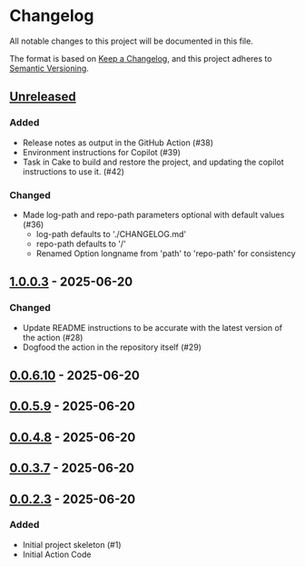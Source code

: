 # Changelog

All notable changes to this project will be documented in this file.

The format is based on [Keep a Changelog](https://keepachangelog.com/en/1.0.0/),
and this project adheres to [Semantic Versioning](https://semver.org/spec/v2.0.0.html).

## [Unreleased]

### Added

- Release notes as output in the GitHub Action (#38)
- Environment instructions for Copilot (#39)
- Task in Cake to build and restore the project, and updating the copilot instructions to use it. (#42)

### Changed

- Made log-path and repo-path parameters optional with default values (#36)
  - log-path defaults to './CHANGELOG.md'
  - repo-path defaults to '/'
  - Renamed Option longname from 'path' to 'repo-path' for consistency

## [1.0.0.3] - 2025-06-20

### Changed

- Update README instructions to be accurate with the latest version of the action (#28)
- Dogfood the action in the repository itself (#29)

## [0.0.6.10] - 2025-06-20

## [0.0.5.9] - 2025-06-20

## [0.0.4.8] - 2025-06-20

## [0.0.3.7] - 2025-06-20

## [0.0.2.3] - 2025-06-20

### Added

- Initial project skeleton (#1)
- Initial Action Code

[unreleased]: https://github.com/baynezy/ChangeLogger.Action/compare/1.0.0.3...HEAD
[1.0.0.3]: https://github.com/baynezy/ChangeLogger.Action/compare/0.0.6.10...1.0.0.3
[0.0.6.10]: https://github.com/baynezy/ChangeLogger.Action/compare/0.0.5.9...0.0.6.10
[0.0.5.9]: https://github.com/baynezy/ChangeLogger.Action/compare/0.0.4.8...0.0.5.9
[0.0.4.8]: https://github.com/baynezy/ChangeLogger.Action/compare/0.0.3.7...0.0.4.8
[0.0.3.7]: https://github.com/baynezy/ChangeLogger.Action/compare/0.0.2.3...0.0.3.7
[0.0.2.3]: https://github.com/baynezy/ChangeLogger.Action/compare/2102047e7201e71c227baec5b3503a6f5ce57837...0.0.2.3